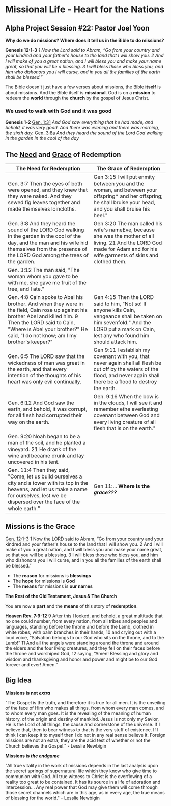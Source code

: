 # Missional Life - Heart for the Nations
## Alpha Project Session #22: Pastor Joel Yoon

**Why do we do missions? Where does it tell us in the Bible to do missions?**

**Genesis 12:1-3**
*1 Now the Lord said to Abram, “Go from your country and your kindred and your father's house to the land that I will show you. 2 And I will make of you a great nation, and I will bless you and make your name great, so that you will be a blessing. 3 I will bless those who bless you, and him who dishonors you I will curse, and in you all the families of the earth shall be blessed.”*

The Bible doesn't just have a few verses about missions, the Bible **itself** is about missions. And the Bible itself is **missional**. God is on a **mission** to redeem the **world** through the **church** by the gospel of Jesus Christ.

### We used to walk with God and it was **good**

**Genesis 1-2**
<u>Gen. 1:31</u> *And God saw everything that he had made, and behold, it was very good. And there was evening and there was morning, the sixth day.*
<u>Gen. 3:8a</u> *And they heard the sound of the Lord God walking in the garden in the cool of the day*

## The <u>Need</u> and <u>Grace</u> of Redemption

| **The Need for Redemption** | **The Grace of Redemption** |
| -----  | -----  |
| Gen. 3:7 Then the eyes of both were opened, and they knew that they were naked. And they sewed fig leaves together and made themselves loincloths. | Gen 3:15 l will put enmity between you and the woman, and between your offspring* and her offspring; he shall bruise your head, and you shall bruise his heel." |
| Gen. 3:8 And they heard the sound of the LORD God walking in the garden in the cool of the day, and the man and his wife hid themselves from the presence of the LORD God among the trees of the garden. | Gen 3:20 The man called his wife's nameEve, because she was the mother of all living. 21 And the LORD God made for Adam and for his wife garments of skins and clothed them. |
| Gen. 3:12 The man said, "The woman whom you gave to be with me, she gave me fruit of the tree, and I ate." |  |
| Gen. 4:8 Cain spoke to Abel his brother. And when they were in the field, Cain rose up against his brother Abel and killed him. 9 Then the LORD said to Cain, "Where is Abel your brother?" He said, "I do not know; am I my brother's keeper?" | Gen 4:15 Then the LORD said to him, "Not so! If anyone kills Cain, vengeance shall be taken on him sevenfold." And the LORD put a mark on Cain, lest any who found him should attack him. |
| Gen. 6:5 The LORD saw that the wickedness of man was great in the earth, and that every intention of the thoughts of his heart was only evil continually. | Gen 9:11 l establish my covenant with you, that never again shall all flesh be cut off by the waters of the flood, and never again shall there be a flood to destroy the earth. |
| Gen. 6:12 And God saw the earth, and behold, it was corrupt, for all flesh had corrupted their way on the earth. | Gen. 9:16 When the bow is in the clouds, I will see it and remember ethe everlasting covenant between God and every living creature of all flesh that is on the earth." |
| Gen. 9:20 Noah began to be a man of the soil, and he planted a vineyard. 21 He drank of the wine and became drunk and lay uncovered in his tent. |  |
| Gen. 11:4 Then they said, "Come, let us build ourselves a city and a tower with its top in the heavens, and let us make a name for ourselves, lest we be dispersed over the face of the whole earth." | Gen 11:... **Where is the *grace???*** |

## Missions is the Grace

<u>Gen. 12:1-3</u> 1 Now the LORD said to Abram, “Go from your country and your kindred and your father's house to the land that I will show you. 2 And I will make of you a great nation, and I will bless you and make your name great, so that you will be a blessing. 3 I will bless those who bless you, and him who dishonors you I will curse, and in you all the families of the earth shall be blessed.”

- The **reason** for missions is **blessings**
- The **hope** for missions is **God**
- The **means** for missions is **our names**

**The Rest of the Old Testament, Jesus & The Church**

You are now a **part** and the **means** of this story of **redemption**.

**Heaven**
**Rev. 7:9-12** 9 After this I looked, and behold, a great multitude that no one could number, from every nation, from all tribes and peoples and languages, standing before the throne and before the Lamb, clothed in white robes, with palm branches in their hands, 10 and crying out with a loud voice, “Salvation belongs to our God who sits on the throne, and to the Lamb!” 11 And all the angels were standing around the throne and around the elders and the four living creatures, and they fell on their faces before the throne and worshiped God, 12 saying, “Amen! Blessing and glory and wisdom and thanksgiving and honor and power and might be to our God forever and ever! Amen.”

## Big Idea

**Missions is not *extra***

"The Gospel is the truth, and therefore it is true for all men. It is the unveiling of the face of Him who  makes all things, from whom every man comes, and to whom every man goes. It is the revealing of the meaning of human history, of the origin and destiny of mankind. Jesus is not only my Savior, He is the Lord of all things, the cause and cornerstone of the universe. If I believe that, then to bear witness to that is the very stuff of existence. If I think I can keep it to myself then I do not in any real sense believe it. Foreign missions are not an extra; they are the acid test of whether or not the Church believes the Gospel." - Lesslie Newbigin

**Missions is *the endgame***

"All true vitality in the work of missions depends in the last analysis upon the secret springs of supernatural life which they know who give time to communion with God. All true witness to Christ is the overflowing of a reality too great to be contained. It has its source in a life of adoration and intercession... Any real power that God may give them will come through those secret channels which are in this age, as in every age, the true means of blessing for the world." - Lesslie Newbigin